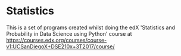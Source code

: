 # Statistics
This is a set of programs created whilst doing the edX 'Statistics and Probability in Data Science using Python' course at https://courses.edx.org/courses/course-v1:UCSanDiegoX+DSE210x+3T2017/course/
